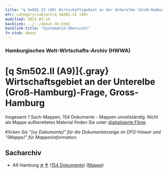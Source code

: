 ```yaml
---
title: "q Sm502.II (A9) Wirtschaftsgebiet an der Unterelbe (Groß-Hamburg)-Frage, Gross-Hamburg"
etr: category/subject/q Sm502.II (A9)
modified: 2021-03-13
backlink: ../../about.de.html
backlink-title: "Systematik-Übersicht"
fn-stub: about
---
```


### Hamburgisches Welt-Wirtschafts-Archiv (HWWA)
# [q Sm502.II (A9)]{.gray}&#8201; Wirtschaftsgebiet an der Unterelbe (Groß-Hamburg)-Frage, Gross-Hamburg&#160; 




Insgesamt 1 Sach-Mappen, 154 Dokumente - Mappen unvollständig.
Nicht als Mappe aufbereitetes Material finden Sie unter [digitalisierte Filme](/film/h1_sh).

_Klicken Sie "(xy Dokumente)" für die Dokumentanzeige im DFG-Viewer und "(Mappe)" für Mappeninformation._

## Sacharchiv



- A9 Hamburg [**&nearr;**](../../../geo/i/140905/about.de.html "Hamburg (alle Mappen)") [**&uarr;**](../../../geo/about.de.html#A9 "Ländersystematik") (<a href="https://pm20.zbw.eu/dfgview/sh/140905,146068" title="über: Hamburg : Wirtschaftsgebiet an der Unterelbe (Groß-Hamburg)-Frage, Gross-Hamburg" target="_blank">154 Dokumente</a>) ([Mappe](http://purl.org/pressemappe20/folder/sh/140905,146068))


